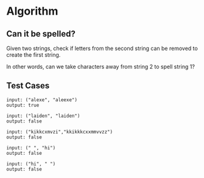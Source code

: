 # Algorithm 
## Can it be spelled? 

Given two strings, check if letters from the second string can be removed to create the first string. 

In other words, can we take characters away from string 2 to spell string 1? 

## Test Cases

```Test 1:
input: ("alexe", "aleexe")
output: true
```


```Test 2: 
input: ("laiden", "laiden")
output: false 
```

```Test 3: 
input: ("kikkcxmvzi","kkikkkcxxmmvvzz")
output: false 
```

```Test 4: 
input: (" ", "hi")
output: false 
```

```Test 5: 
input: ("hi", " ")
output: false 
```
